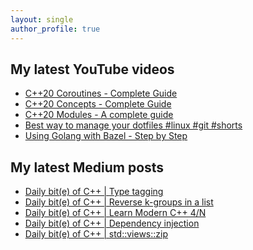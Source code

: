 ```yaml
---
layout: single
author_profile: true
---
```


## My latest YouTube videos

<ul>
<!--START_SECTION:youtube-->
<li><a href="https://www.youtube.com/watch?v=w-dmOHhBX9o">C++20 Coroutines - Complete Guide</a></li>
<li><a href="https://www.youtube.com/watch?v=1So7onMFxJM">C++20 Concepts  - Complete Guide</a></li>
<li><a href="https://www.youtube.com/watch?v=WRCwciJ5MTE">C++20 Modules - A complete guide</a></li>
<li><a href="https://www.youtube.com/watch?v=LHrB4TcU1JM">Best way to manage your dotfiles #linux #git #shorts</a></li>
<li><a href="https://www.youtube.com/watch?v=mXLrk0ipwz4">Using Golang with Bazel - Step by Step</a></li>
<!--END_SECTION:youtube-->
</ul>

## My latest Medium posts

<ul>
<!--START_SECTION:medium-->
<li><a href="https://medium.com/@simontoth/daily-bit-e-of-c-type-tagging-42b9e0374b84?source=rss-1e1de1006a93------2">Daily bit(e) of C++ | Type tagging</a></li>
<li><a href="https://medium.com/@simontoth/daily-bit-e-of-c-reverse-k-groups-in-a-list-8f2dc4c2968?source=rss-1e1de1006a93------2">Daily bit(e) of C++ | Reverse k-groups in a list</a></li>
<li><a href="https://medium.com/@simontoth/daily-bit-e-of-c-learn-modern-c-4-n-cd7f36cef283?source=rss-1e1de1006a93------2">Daily bit(e) of C++ | Learn Modern C++ 4/N</a></li>
<li><a href="https://medium.com/@simontoth/daily-bit-e-of-c-dependency-injection-fdcdd14ecdee?source=rss-1e1de1006a93------2">Daily bit(e) of C++ | Dependency injection</a></li>
<li><a href="https://medium.com/@simontoth/daily-bit-e-of-c-std-views-zip-c4429066b069?source=rss-1e1de1006a93------2">Daily bit(e) of C++ | std::views::zip</a></li>
<!--END_SECTION:medium-->
</ul>